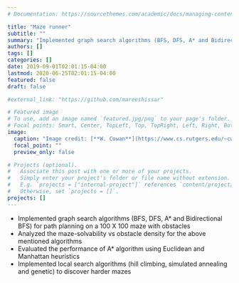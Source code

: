 ```yaml
---
# Documentation: https://sourcethemes.com/academic/docs/managing-content/

title: "Maze runner"
subtitle: ""
summary: "Implemented graph search algorithms (BFS, DFS, A* and Bidirectional BFS) for path planning and local search algorithms (hill climbing, simulated annealing and genetic) to discover harder mazes"
authors: []
tags: []
categories: []
date: 2019-09-01T02:01:15-04:00
lastmod: 2020-06-25T02:01:15-04:00
featured: false
draft: false

#external_link: "https://github.com/mareeshissar" 

# Featured image
# To use, add an image named `featured.jpg/png` to your page's folder.
# Focal points: Smart, Center, TopLeft, Top, TopRight, Left, Right, BottomLeft, Bottom, BottomRight.
image:
  caption: "Image credit: [**W. Cowan**](https://www.cs.rutgers.edu/~cwcowan/)"
  focal_point: ""
  preview_only: false

# Projects (optional).
#   Associate this post with one or more of your projects.
#   Simply enter your project's folder or file name without extension.
#   E.g. `projects = ["internal-project"]` references `content/project/deep-learning/index.md`.
#   Otherwise, set `projects = []`.
projects: []
---
```

- Implemented graph search algorithms (BFS, DFS, A* and Bidirectional BFS) for path planning on a 100 X 100 maze with obstacles
- Analyzed the maze-solvability vs obstacle density for the above mentioned algorithms
- Evaluated the performance of A* algorithm using Euclidean and Manhattan heuristics
- Implemented local search algorithms (hill climbing, simulated annealing and genetic) to discover harder mazes